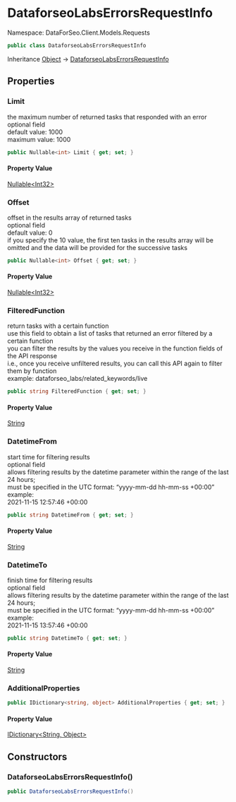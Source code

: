 # DataforseoLabsErrorsRequestInfo

Namespace: DataForSeo.Client.Models.Requests

```csharp
public class DataforseoLabsErrorsRequestInfo
```

Inheritance [Object](https://docs.microsoft.com/en-us/dotnet/api/system.object) → [DataforseoLabsErrorsRequestInfo](./dataforseo.client.models.requests.dataforseolabserrorsrequestinfo.md)

## Properties

### **Limit**

the maximum number of returned tasks that responded with an error
 <br>optional field
 <br>default value: 1000
 <br>maximum value: 1000

```csharp
public Nullable<int> Limit { get; set; }
```

#### Property Value

[Nullable&lt;Int32&gt;](https://docs.microsoft.com/en-us/dotnet/api/system.nullable-1)<br>

### **Offset**

offset in the results array of returned tasks
 <br>optional field
 <br>default value: 0
 <br>if you specify the 10 value, the first ten tasks in the results array will be omitted and the data will be provided for the successive tasks

```csharp
public Nullable<int> Offset { get; set; }
```

#### Property Value

[Nullable&lt;Int32&gt;](https://docs.microsoft.com/en-us/dotnet/api/system.nullable-1)<br>

### **FilteredFunction**

return tasks with a certain function
 <br>use this field to obtain a list of tasks that returned an error filtered by a certain function
 <br>you can filter the results by the values you receive in the function fields of the API response
 <br>i.e., once you receive unfiltered results, you can call this API again to filter them by function
 <br>example: dataforseo_labs/related_keywords/live

```csharp
public string FilteredFunction { get; set; }
```

#### Property Value

[String](https://docs.microsoft.com/en-us/dotnet/api/system.string)<br>

### **DatetimeFrom**

start time for filtering results
 <br>optional field
 <br>allows filtering results by the datetime parameter within the range of the last 24 hours;
 <br>must be specified in the UTC format: “yyyy-mm-dd hh-mm-ss +00:00”
 <br>example:
 <br>2021-11-15 12:57:46 +00:00

```csharp
public string DatetimeFrom { get; set; }
```

#### Property Value

[String](https://docs.microsoft.com/en-us/dotnet/api/system.string)<br>

### **DatetimeTo**

finish time for filtering results
 <br>optional field
 <br>allows filtering results by the datetime parameter within the range of the last 24 hours;
 <br>must be specified in the UTC format: “yyyy-mm-dd hh-mm-ss +00:00”
 <br>example:
 <br>2021-11-15 13:57:46 +00:00

```csharp
public string DatetimeTo { get; set; }
```

#### Property Value

[String](https://docs.microsoft.com/en-us/dotnet/api/system.string)<br>

### **AdditionalProperties**

```csharp
public IDictionary<string, object> AdditionalProperties { get; set; }
```

#### Property Value

[IDictionary&lt;String, Object&gt;](https://docs.microsoft.com/en-us/dotnet/api/system.collections.generic.idictionary-2)<br>

## Constructors

### **DataforseoLabsErrorsRequestInfo()**

```csharp
public DataforseoLabsErrorsRequestInfo()
```
